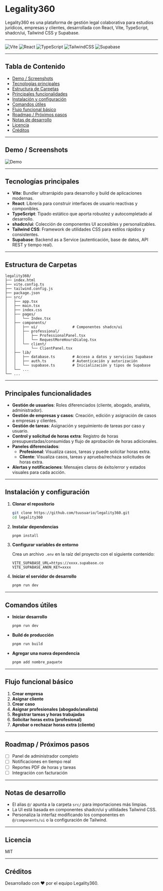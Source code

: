 # Legality360

Legality360 es una plataforma de gestión legal colaborativa para estudios jurídicos, empresas y clientes, desarrollada con React, Vite, TypeScript, shadcn/ui, Tailwind CSS y Supabase.

---

![Vite](https://img.shields.io/badge/Vite-646CFF?logo=vite&logoColor=white)
![React](https://img.shields.io/badge/React-20232A?logo=react&logoColor=61DAFB)
![TypeScript](https://img.shields.io/badge/TypeScript-3178C6?logo=typescript&logoColor=white)
![TailwindCSS](https://img.shields.io/badge/TailwindCSS-38BDF8?logo=tailwindcss&logoColor=white)
![Supabase](https://img.shields.io/badge/Supabase-3ECF8E?logo=supabase&logoColor=white)

---

## Tabla de Contenido

- [Demo / Screenshots](#demo--screenshots)
- [Tecnologías principales](#tecnologías-principales)
- [Estructura de Carpetas](#estructura-de-carpetas)
- [Principales funcionalidades](#principales-funcionalidades)
- [Instalación y configuración](#instalación-y-configuración)
- [Comandos útiles](#comandos-útiles)
- [Flujo funcional básico](#flujo-funcional-básico)
- [Roadmap / Próximos pasos](#roadmap--próximos-pasos)
- [Notas de desarrollo](#notas-de-desarrollo)
- [Licencia](#licencia)
- [Créditos](#créditos)

---

## Demo / Screenshots

![Demo](demo.png)
<!-- Puedes reemplazar demo.png por un GIF o varias capturas de pantalla de la app -->

---

## Tecnologías principales

- **Vite**: Bundler ultrarrápido para desarrollo y build de aplicaciones modernas.
- **React**: Librería para construir interfaces de usuario reactivas y componibles.
- **TypeScript**: Tipado estático que aporta robustez y autocompletado al desarrollo.
- **shadcn/ui**: Colección de componentes UI accesibles y personalizables.
- **Tailwind CSS**: Framework de utilidades CSS para estilos rápidos y consistentes.
- **Supabase**: Backend as a Service (autenticación, base de datos, API REST y tiempo real).

---

## Estructura de Carpetas

```plaintext
legality360/
├── index.html
├── vite.config.ts
├── tailwind.config.js
├── package.json
├── src/
│   ├── app.tsx
│   ├── main.tsx
│   ├── index.css
│   ├── pages/
│   │   └── Index.tsx
│   ├── components/
│   │   ├── ui/                # Componentes shadcn/ui
│   │   ├── professional/
│   │   │   ├── ProfessionalPanel.tsx
│   │   │   └── RequestMoreHoursDialog.tsx
│   │   └── client/
│   │       └── ClientPanel.tsx
│   ├── lib/
│   │   ├── database.ts        # Acceso a datos y servicios Supabase
│   │   ├── auth.ts            # Autenticación y autorización
│   │   └── supabase.ts        # Inicialización y tipos de Supabase
│   └── ...
└── ...
```

---

## Principales funcionalidades

- **Gestión de usuarios**: Roles diferenciados (cliente, abogado, analista, administrador).
- **Gestión de empresas y casos**: Creación, edición y asignación de casos a empresas y clientes.
- **Gestión de tareas**: Asignación y seguimiento de tareas por caso y usuario.
- **Control y solicitud de horas extra**: Registro de horas presupuestadas/consumidas y flujo de aprobación de horas adicionales.
- **Paneles diferenciados**:
  - **Profesional**: Visualiza casos, tareas y puede solicitar horas extra.
  - **Cliente**: Visualiza casos, tareas y aprueba/rechaza solicitudes de horas extra.
- **Alertas y notificaciones**: Mensajes claros de éxito/error y estados visuales para cada acción.

---

## Instalación y configuración

1. **Clonar el repositorio**
   ```sh
   git clone https://github.com/tuusuario/legality360.git
   cd legality360
   ```

2. **Instalar dependencias**
   ```sh
   pnpm install
   ```

3. **Configurar variables de entorno**

   Crea un archivo `.env` en la raíz del proyecto con el siguiente contenido:

   ```
   VITE_SUPABASE_URL=https://xxxx.supabase.co
   VITE_SUPABASE_ANON_KEY=xxxx
   ```

4. **Iniciar el servidor de desarrollo**
   ```sh
   pnpm run dev
   ```

---

## Comandos útiles

- **Iniciar desarrollo**
  ```sh
  pnpm run dev
  ```
- **Build de producción**
  ```sh
  pnpm run build
  ```
- **Agregar una nueva dependencia**
  ```sh
  pnpm add nombre_paquete
  ```

---

## Flujo funcional básico

1. **Crear empresa**
2. **Asignar cliente**
3. **Crear caso**
4. **Asignar profesionales (abogado/analista)**
5. **Registrar tareas y horas trabajadas**
6. **Solicitar horas extra (profesional)**
7. **Aprobar o rechazar horas extra (cliente)**

---

## Roadmap / Próximos pasos

- [ ] Panel de administrador completo
- [ ] Notificaciones en tiempo real
- [ ] Reportes PDF de horas y tareas
- [ ] Integración con facturación

---

## Notas de desarrollo

- El alias `@/` apunta a la carpeta `src/` para importaciones más limpias.
- La UI está basada en componentes shadcn/ui y utilidades Tailwind CSS.
- Personaliza la interfaz modificando los componentes en `@/components/ui` o la configuración de Tailwind.

---

## Licencia

MIT

---

## Créditos

Desarrollado con ❤️ por el equipo Legality360.
